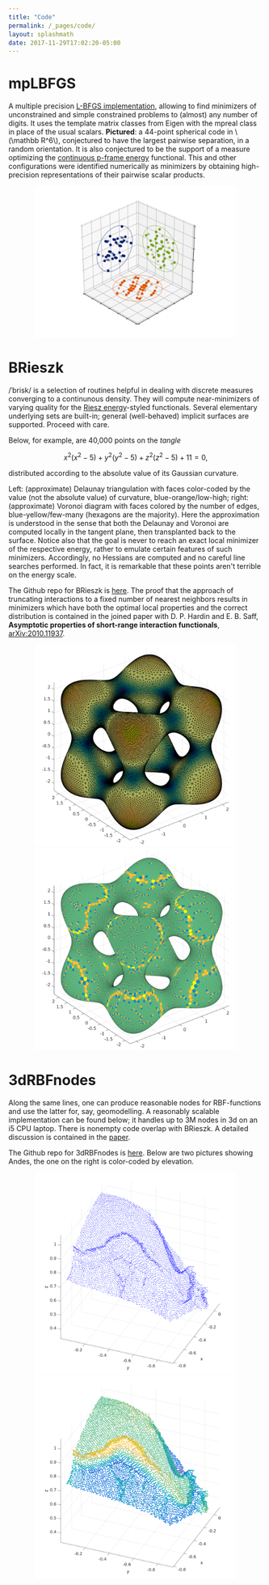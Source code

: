 ```yaml
---
title: "Code"
permalink: /_pages/code/
layout: splashmath
date: 2017-11-29T17:02:20-05:00
---
```

# mpLBFGS
A multiple precision [L-BFGS implementation](https://github.com/OVlasiuk/mpLBFGS), allowing to find
minimizers of unconstrained and simple constrained problems to (almost) any
number of digits. It uses the template matrix classes from Eigen with the mpreal class in
place of the usual scalars. **Pictured**: a 44-point spherical code in \\(\mathbb R^6\\),
conjectured to have the largest pairwise separation, in a random orientation. It is also conjectured to be the support of a measure optimizing the [continuous p-frame energy](https://arxiv.org/abs/1908.00885) functional. This and other configurations were identified numerically as minimizers by obtaining high-precision representations of their pairwise scalar products.

<div style="text-align: center">
<img src="/assets/images/p_frame_r.png" width="400" >
</div>

# BRieszk
/ˈbrisk/ is a selection of routines helpful in dealing with discrete measures
converging to a continunous density. They will compute near-minimizers of
varying quality for the [Riesz energy][1]-styled functionals. Several elementary
underlying sets are built-in; general (well-behaved) implicit surfaces are
supported. Proceed with care. 

Below, for example, are 40,000 points on the *tangle* 

$$x^2 (x^2 - 5) + y^2 (y^2 - 5) + z^2 (z^2 - 5) + 11 = 0,  $$

distributed according to the absolute value of its Gaussian curvature.

Left: (approximate) Delaunay triangulation with faces color-coded by the
value (not the absolute value) of curvature, blue-orange/low-high; right:
(approximate) Voronoi diagram with faces colored by the number of edges,
blue-yellow/few-many (hexagons are the majority). Here the approximation is
understood in the sense that both the Delaunay and Voronoi are computed locally
in the tangent plane, then transplanted back to the surface. Notice also that
the goal is never to reach an exact local minimizer of the respective energy,
rather to emulate certain features of such minimizers. Accordingly, no Hessians
are computed and no careful line searches performed. In fact, it is
remarkable that these points aren't terrible on the energy scale.

The Github repo for BRieszk is [here][2]. The proof that the approach of
truncating interactions to a fixed number of nearest neighbors results in
minimizers which have both the optimal local properties and the correct
distribution is contained in the joined paper with D. P. Hardin and E. B. Saff, **Asymptotic properties of short-range interaction functionals**,  [arXiv:2010.11937](http://arxiv.org/abs/2010.11937).


<!-- ![Tangle 1]({{ "/assets/images/tangle40k_1.png" | absolute_url}})|![Tangle 2]({{ "/assets/images/tangle40k_2.png" | absolute_url}}) -->

<div style="text-align: center">
<img src="/assets/images/tangle40k_1.png" width="400" >
<img src="/assets/images/tangle40k_2.png" width="400" >
</div>

# 3dRBFnodes
Along the same lines, one can produce reasonable nodes for RBF-functions and use
the latter for, say, geomodelling. A reasonably scalable implementation can be
found below; it handles up to 3M nodes in 3d on an i5 CPU laptop. There is nonempty
code overlap with BRieszk. A detailed discussion is contained in the
[paper][3].

The Github repo for 3dRBFnodes is [here][4]. Below are two pictures showing
Andes, the one on the right is color-coded by elevation.

<div style="text-align: center">
<img src="/assets/images/andes.png" width="400" >
<img src="/assets/images/andes_scatter.png" width="400" >
</div>

[1]: https://en.wikipedia.org/wiki/Poppy-seed_bagel_theorem
[2]: https://github.com/OVlasiuk/BRieszk
[3]: https://arxiv.org/abs/1710.05011
[4]: https://github.com/OVlasiuk/3dRBFnodes
